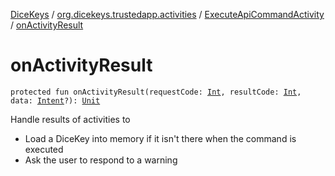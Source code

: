 [DiceKeys](../../index.md) / [org.dicekeys.trustedapp.activities](../index.md) / [ExecuteApiCommandActivity](index.md) / [onActivityResult](./on-activity-result.md)

# onActivityResult

`protected fun onActivityResult(requestCode: `[`Int`](https://kotlinlang.org/api/latest/jvm/stdlib/kotlin/-int/index.html)`, resultCode: `[`Int`](https://kotlinlang.org/api/latest/jvm/stdlib/kotlin/-int/index.html)`, data: `[`Intent`](https://developer.android.com/reference/android/content/Intent.html)`?): `[`Unit`](https://kotlinlang.org/api/latest/jvm/stdlib/kotlin/-unit/index.html)

Handle results of activities to

* Load a DiceKey into memory if it isn't there when the command is executed
* Ask the user to respond to a warning
